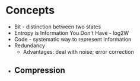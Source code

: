 # Concepts
- Bit - distinction between two states
- Entropy is Information You Don't Have - log2W
- Code - systematic way to represent information
- Redundancy
  - Advantages: deal with noise; error correction
- Compression
  - 
